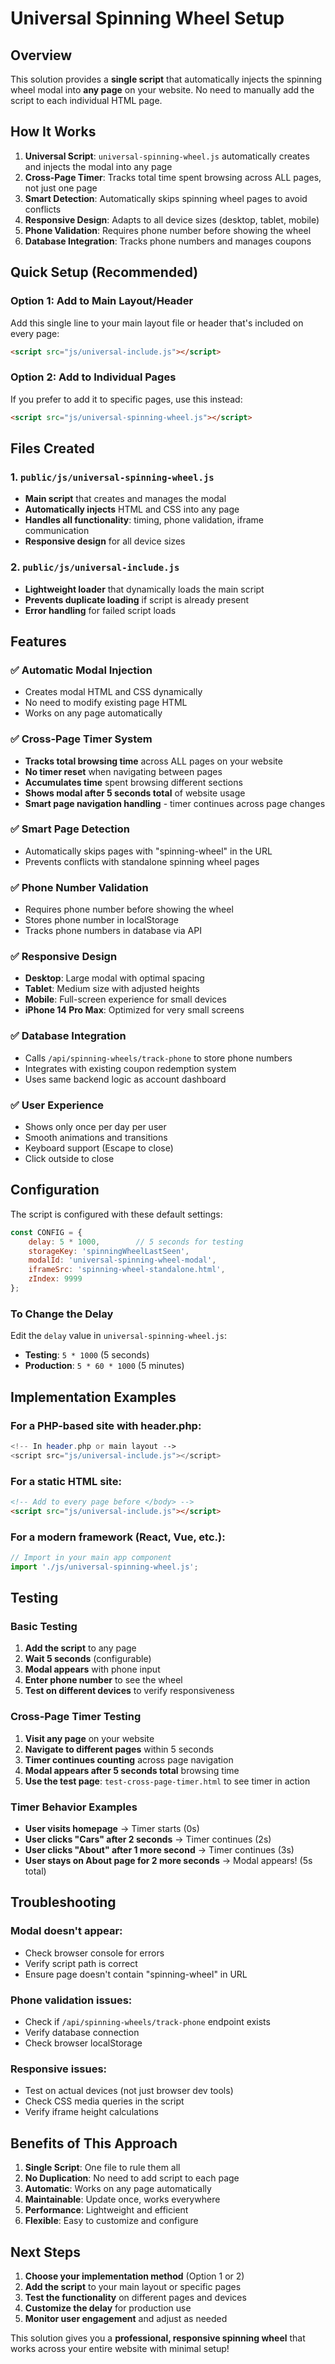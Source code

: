 # Universal Spinning Wheel Setup

## Overview
This solution provides a **single script** that automatically injects the spinning wheel modal into **any page** on your website. No need to manually add the script to each individual HTML page.

## How It Works
1. **Universal Script**: `universal-spinning-wheel.js` automatically creates and injects the modal into any page
2. **Cross-Page Timer**: Tracks total time spent browsing across ALL pages, not just one page
3. **Smart Detection**: Automatically skips spinning wheel pages to avoid conflicts
4. **Responsive Design**: Adapts to all device sizes (desktop, tablet, mobile)
5. **Phone Validation**: Requires phone number before showing the wheel
6. **Database Integration**: Tracks phone numbers and manages coupons

## Quick Setup (Recommended)

### Option 1: Add to Main Layout/Header
Add this single line to your main layout file or header that's included on every page:

```html
<script src="js/universal-include.js"></script>
```

### Option 2: Add to Individual Pages
If you prefer to add it to specific pages, use this instead:

```html
<script src="js/universal-spinning-wheel.js"></script>
```

## Files Created

### 1. `public/js/universal-spinning-wheel.js`
- **Main script** that creates and manages the modal
- **Automatically injects** HTML and CSS into any page
- **Handles all functionality**: timing, phone validation, iframe communication
- **Responsive design** for all device sizes

### 2. `public/js/universal-include.js`
- **Lightweight loader** that dynamically loads the main script
- **Prevents duplicate loading** if script is already present
- **Error handling** for failed script loads

## Features

### ✅ Automatic Modal Injection
- Creates modal HTML and CSS dynamically
- No need to modify existing page HTML
- Works on any page automatically

### ✅ Cross-Page Timer System
- **Tracks total browsing time** across ALL pages on your website
- **No timer reset** when navigating between pages
- **Accumulates time** spent browsing different sections
- **Shows modal after 5 seconds total** of website usage
- **Smart page navigation handling** - timer continues across page changes

### ✅ Smart Page Detection
- Automatically skips pages with "spinning-wheel" in the URL
- Prevents conflicts with standalone spinning wheel pages

### ✅ Phone Number Validation
- Requires phone number before showing the wheel
- Stores phone number in localStorage
- Tracks phone numbers in database via API

### ✅ Responsive Design
- **Desktop**: Large modal with optimal spacing
- **Tablet**: Medium size with adjusted heights
- **Mobile**: Full-screen experience for small devices
- **iPhone 14 Pro Max**: Optimized for very small screens

### ✅ Database Integration
- Calls `/api/spinning-wheels/track-phone` to store phone numbers
- Integrates with existing coupon redemption system
- Uses same backend logic as account dashboard

### ✅ User Experience
- Shows only once per day per user
- Smooth animations and transitions
- Keyboard support (Escape to close)
- Click outside to close

## Configuration

The script is configured with these default settings:

```javascript
const CONFIG = {
    delay: 5 * 1000,        // 5 seconds for testing
    storageKey: 'spinningWheelLastSeen',
    modalId: 'universal-spinning-wheel-modal',
    iframeSrc: 'spinning-wheel-standalone.html',
    zIndex: 9999
};
```

### To Change the Delay
Edit the `delay` value in `universal-spinning-wheel.js`:
- **Testing**: `5 * 1000` (5 seconds)
- **Production**: `5 * 60 * 1000` (5 minutes)

## Implementation Examples

### For a PHP-based site with header.php:
```php
<!-- In header.php or main layout -->
<script src="js/universal-include.js"></script>
```

### For a static HTML site:
```html
<!-- Add to every page before </body> -->
<script src="js/universal-include.js"></script>
```

### For a modern framework (React, Vue, etc.):
```javascript
// Import in your main app component
import './js/universal-spinning-wheel.js';
```

## Testing

### Basic Testing
1. **Add the script** to any page
2. **Wait 5 seconds** (configurable)
3. **Modal appears** with phone input
4. **Enter phone number** to see the wheel
5. **Test on different devices** to verify responsiveness

### Cross-Page Timer Testing
1. **Visit any page** on your website
2. **Navigate to different pages** within 5 seconds
3. **Timer continues counting** across page navigation
4. **Modal appears after 5 seconds total** browsing time
5. **Use the test page**: `test-cross-page-timer.html` to see timer in action

### Timer Behavior Examples
- **User visits homepage** → Timer starts (0s)
- **User clicks "Cars" after 2 seconds** → Timer continues (2s)
- **User clicks "About" after 1 more second** → Timer continues (3s)
- **User stays on About page for 2 more seconds** → Modal appears! (5s total)

## Troubleshooting

### Modal doesn't appear:
- Check browser console for errors
- Verify script path is correct
- Ensure page doesn't contain "spinning-wheel" in URL

### Phone validation issues:
- Check if `/api/spinning-wheels/track-phone` endpoint exists
- Verify database connection
- Check browser localStorage

### Responsive issues:
- Test on actual devices (not just browser dev tools)
- Check CSS media queries in the script
- Verify iframe height calculations

## Benefits of This Approach

1. **Single Script**: One file to rule them all
2. **No Duplication**: No need to add script to each page
3. **Automatic**: Works on any page automatically
4. **Maintainable**: Update once, works everywhere
5. **Performance**: Lightweight and efficient
6. **Flexible**: Easy to customize and configure

## Next Steps

1. **Choose your implementation method** (Option 1 or 2)
2. **Add the script** to your main layout or specific pages
3. **Test the functionality** on different pages and devices
4. **Customize the delay** for production use
5. **Monitor user engagement** and adjust as needed

This solution gives you a **professional, responsive spinning wheel** that works across your entire website with minimal setup!

